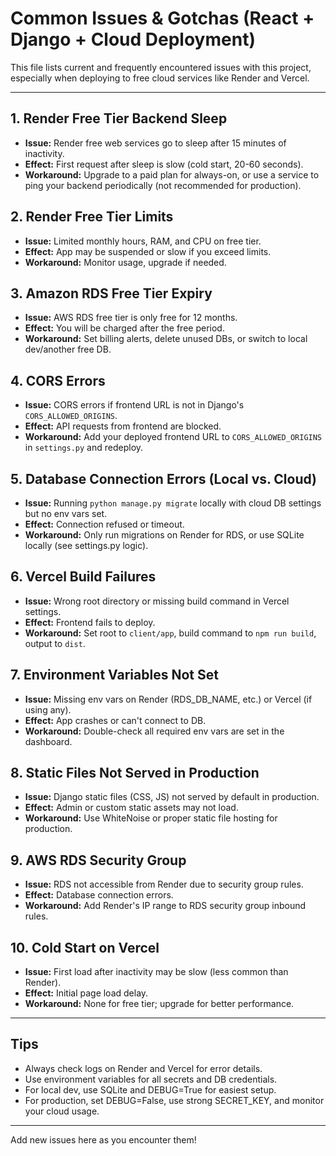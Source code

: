 # Common Issues & Gotchas (React + Django + Cloud Deployment)

This file lists current and frequently encountered issues with this project, especially when deploying to free cloud services like Render and Vercel.

---

## 1. Render Free Tier Backend Sleep
- **Issue:** Render free web services go to sleep after 15 minutes of inactivity.
- **Effect:** First request after sleep is slow (cold start, 20-60 seconds).
- **Workaround:** Upgrade to a paid plan for always-on, or use a service to ping your backend periodically (not recommended for production).

## 2. Render Free Tier Limits
- **Issue:** Limited monthly hours, RAM, and CPU on free tier.
- **Effect:** App may be suspended or slow if you exceed limits.
- **Workaround:** Monitor usage, upgrade if needed.

## 3. Amazon RDS Free Tier Expiry
- **Issue:** AWS RDS free tier is only free for 12 months.
- **Effect:** You will be charged after the free period.
- **Workaround:** Set billing alerts, delete unused DBs, or switch to local dev/another free DB.

## 4. CORS Errors
- **Issue:** CORS errors if frontend URL is not in Django's `CORS_ALLOWED_ORIGINS`.
- **Effect:** API requests from frontend are blocked.
- **Workaround:** Add your deployed frontend URL to `CORS_ALLOWED_ORIGINS` in `settings.py` and redeploy.

## 5. Database Connection Errors (Local vs. Cloud)
- **Issue:** Running `python manage.py migrate` locally with cloud DB settings but no env vars set.
- **Effect:** Connection refused or timeout.
- **Workaround:** Only run migrations on Render for RDS, or use SQLite locally (see settings.py logic).

## 6. Vercel Build Failures
- **Issue:** Wrong root directory or missing build command in Vercel settings.
- **Effect:** Frontend fails to deploy.
- **Workaround:** Set root to `client/app`, build command to `npm run build`, output to `dist`.

## 7. Environment Variables Not Set
- **Issue:** Missing env vars on Render (RDS_DB_NAME, etc.) or Vercel (if using any).
- **Effect:** App crashes or can't connect to DB.
- **Workaround:** Double-check all required env vars are set in the dashboard.

## 8. Static Files Not Served in Production
- **Issue:** Django static files (CSS, JS) not served by default in production.
- **Effect:** Admin or custom static assets may not load.
- **Workaround:** Use WhiteNoise or proper static file hosting for production.

## 9. AWS RDS Security Group
- **Issue:** RDS not accessible from Render due to security group rules.
- **Effect:** Database connection errors.
- **Workaround:** Add Render's IP range to RDS security group inbound rules.

## 10. Cold Start on Vercel
- **Issue:** First load after inactivity may be slow (less common than Render).
- **Effect:** Initial page load delay.
- **Workaround:** None for free tier; upgrade for better performance.

---

## Tips
- Always check logs on Render and Vercel for error details.
- Use environment variables for all secrets and DB credentials.
- For local dev, use SQLite and DEBUG=True for easiest setup.
- For production, set DEBUG=False, use strong SECRET_KEY, and monitor your cloud usage.

---

Add new issues here as you encounter them!
